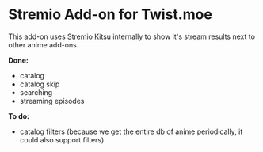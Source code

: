 # Stremio Add-on for Twist.moe

This add-on uses [Stremio Kitsu](https://github.com/henryhomes/stremio-kitsu) internally to show it's stream results next to other anime add-ons.


**Done:**

- catalog
- catalog skip
- searching
- streaming episodes


**To do:**

- catalog filters (because we get the entire db of anime periodically, it could also support filters)
